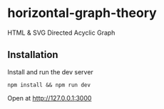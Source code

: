 # horizontal-graph-theory
HTML & SVG Directed Acyclic Graph

## Installation

Install and run the dev server 

```
npm install && npm run dev
```

Open at http://127.0.0.1:3000
